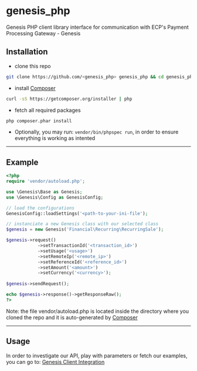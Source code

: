 genesis_php
===========

Genesis PHP client library interface for communication with ECP's Payment Processing Gateway - Genesis

Installation
------------

* clone this repo
````bash
git clone https://github.com/<genesis_php> genesis_php && cd genesis_php
````

* install [Composer]
````bash
curl -sS https://getcomposer.org/installer | php
````

* fetch all required packages
````bash
php composer.phar install
````

* Optionally, you may run: ````vendor/bin/phpspec run````, in order to ensure everything is working as intented

---

Example
------

````php
<?php
require 'vendor/autoload.php';

use \Genesis\Base as Genesis;
use \Genesis\Config as GenesisConfig;

// load the configurations 
GenesisConfig::loadSettings('<path-to-your-ini-file');

// instanciate a new Genesis class with our selected class
$genesis = new Genesis('Financial\Recurring\RecurringSale');

$genesis->request()
            ->setTransactionId('<transaction_id>')
            ->setUsage('<usage>')
            ->setRemoteIp('<remote_ip>')
            ->setReferenceId('<reference_id>')
            ->setAmount('<amount>')
            ->setCurrency('<currency>');
            
$genesis->sendRequest();

echo $genesis->response()->getResponseRaw();
?>
````

Note: the file vendor/autoload.php is located inside the directory where you cloned the repo and it is auto-generated by [Composer]

---

Usage
-----

In order to investigate our API, play with parameters or fetch our examples, you can go to: [Genesis Client Integration]

[Composer]: https://getcomposer.org/
[Genesis Client Integration]: https://github.com/<client_integration>